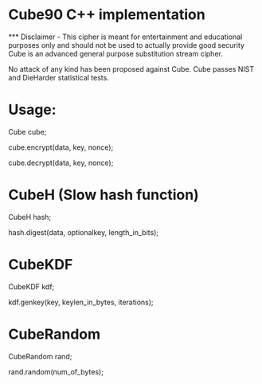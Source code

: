 # Cube90 C++ implementation  
*** Disclaimer - This cipher is meant for entertainment and educational purposes
 only and should not be used to actually provide good security
Cube is an advanced general purpose substitution stream cipher.

No attack of any kind has been proposed against Cube.  Cube passes NIST and DieHarder statistical tests.


# Usage:  
Cube cube;

cube.encrypt(data, key, nonce);  

cube.decrypt(data, key, nonce);  

# CubeH (Slow hash function)  
CubeH hash;  

hash.digest(data, optionalkey, length_in_bits);  

# CubeKDF  
CubeKDF kdf;  

kdf.genkey(key, keylen_in_bytes, iterations);  

# CubeRandom  
CubeRandom rand;  

rand.random(num_of_bytes);  
